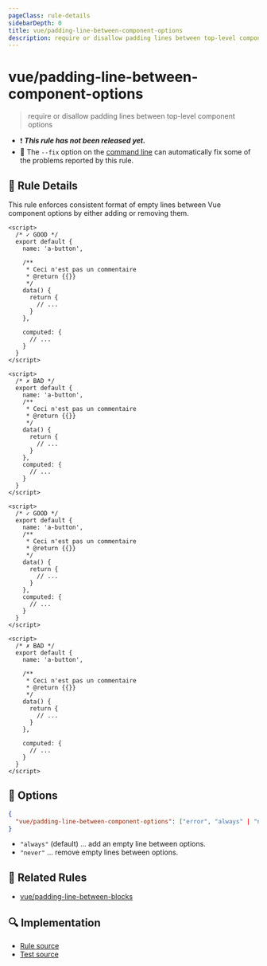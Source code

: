 ```yaml
---
pageClass: rule-details
sidebarDepth: 0
title: vue/padding-line-between-component-options
description: require or disallow padding lines between top-level component options
---
```

# vue/padding-line-between-component-options

> require or disallow padding lines between top-level component options

- :exclamation: <badge text="This rule has not been released yet." vertical="middle" type="error"> ***This rule has not been released yet.*** </badge>
- :wrench: The `--fix` option on the [command line](https://eslint.org/docs/user-guide/command-line-interface#fixing-problems) can automatically fix some of the problems reported by this rule.

## :book: Rule Details

This rule enforces consistent format of empty lines between Vue component options by either adding or removing them.

<eslint-code-block fix :rules="{'vue/padding-line-between-component-options': ['error', 'always']}">

```vue
<script>
  /* ✓ GOOD */
  export default {
    name: 'a-button',

    /**
     * Ceci n'est pas un commentaire
     * @return {{}}
     */
    data() {
      return {
        // ...
      }
    },
    
    computed: {
      // ...
    }
  }
</script>
```

```vue
<script>
  /* ✗ BAD */
  export default {
    name: 'a-button',
    /**
     * Ceci n'est pas un commentaire
     * @return {{}}
     */
    data() {
      return {
        // ...
      }
    },
    computed: {
      // ...
    }
  }
</script>
```

</eslint-code-block>

<eslint-code-block fix :rules="{'vue/padding-line-between-component-options': ['error', 'never']}">

```vue
<script>
  /* ✓ GOOD */
  export default {
    name: 'a-button',
    /**
     * Ceci n'est pas un commentaire
     * @return {{}}
     */
    data() {
      return {
        // ...
      }
    },
    computed: {
      // ...
    }
  }
</script>
```

```vue
<script>
  /* ✗ BAD */
  export default {
    name: 'a-button',
    
    /**
     * Ceci n'est pas un commentaire
     * @return {{}}
     */
    data() {
      return {
        // ...
      }
    },

    computed: {
      // ...
    }
  }
</script>
```

</eslint-code-block>

## :wrench: Options

```json
{
  "vue/padding-line-between-component-options": ["error", "always" | "never"]
}
```

- `"always"` (default) ... add an empty line between options.
- `"never"` ... remove empty lines between options.

## :couple: Related Rules

- [vue/padding-line-between-blocks](./padding-line-between-blocks.md)

## :mag: Implementation

- [Rule source](https://github.com/vuejs/eslint-plugin-vue/blob/master/lib/rules/padding-line-between-component-options.js)
- [Test source](https://github.com/vuejs/eslint-plugin-vue/blob/master/tests/lib/rules/padding-line-between-component-options.js)
